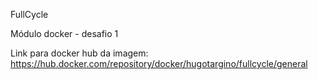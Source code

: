 FullCycle

Módulo docker - desafio 1

Link para docker hub da imagem:
https://hub.docker.com/repository/docker/hugotargino/fullcycle/general
